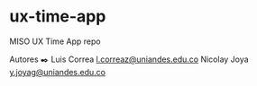 # ux-time-app
MISO UX Time App repo


Autores ✒️
Luis Correa l.correaz@uniandes.edu.co
Nicolay Joya y.joyag@uniandes.edu.co
